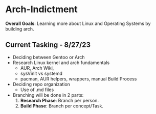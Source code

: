 # Arch-Indictment
**Overall Goals**: Learning more about Linux and Operating Systems by building arch.

## Current Tasking - 8/27/23
- Deciding between Gentoo or Arch
- Research Linux kernel and arch fundamentals
	- AUR, Arch Wiki, 
	- sysVinit vs systemd
	- pacman, AUR helpers, wrappers, manual Build Process
- Deciding repo organization
	- Use of .md files
- Branching will be done in 2 parts:
	1. **Research Phase**: Branch per person.
	2. **Build Phase**: Branch per concept/Task.

